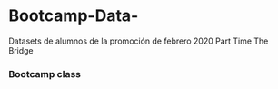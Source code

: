 # Bootcamp-Data-
Datasets de alumnos de la promoción de febrero 2020 Part Time The Bridge 
### Bootcamp class
